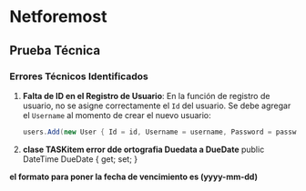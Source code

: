 # Netforemost
## Prueba Técnica

### Errores Técnicos Identificados

1. **Falta de ID en el Registro de Usuario**: 
   En la función de registro de usuario, no se asigne correctamente el `Id` del usuario. Se debe agregar el `Username` al momento de crear el nuevo usuario:
   ```csharp
   users.Add(new User { Id = id, Username = username, Password = password });


2. **clase TASKitem error dde ortografia Duedata a DueDate**
public DateTime DueDate { get; set; }


**el formato para poner la fecha de vencimiento es (yyyy-mm-dd)**
